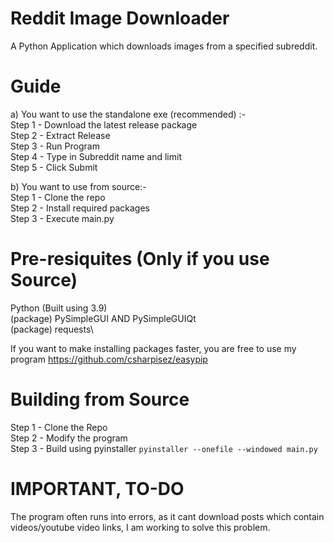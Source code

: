 # Reddit Image Downloader
A Python Application which downloads images from a specified subreddit.

# Guide
a) You want to use the standalone exe (recommended) :-\
Step 1 - Download the latest release package\
Step 2 - Extract Release\
Step 3 - Run Program\
Step 4 - Type in Subreddit name and limit\
Step 5 - Click Submit

b) You want to use from source:-\
Step 1 - Clone the repo\
Step 2 - Install required packages\
Step 3 - Execute main.py

# Pre-resiquites (Only if you use Source)
Python (Built using 3.9)\
(package) PySimpleGUI AND PySimpleGUIQt\
(package) requests\

If you want to make installing packages faster, you are free to use my program https://github.com/csharpisez/easypip

# Building from Source
Step 1 - Clone the Repo\
Step 2 - Modify the program\
Step 3 - Build using pyinstaller ```pyinstaller --onefile --windowed main.py```

# IMPORTANT, TO-DO
The program often runs into errors, as it cant download posts which contain videos/youtube video links, I am working to solve this problem.

